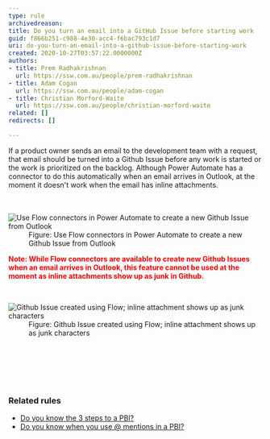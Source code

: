 ```yaml
---
type: rule
archivedreason: 
title: Do you turn an email into a GitHub Issue before starting work
guid: f866b251-c988-4e30-acc4-f6bac793c1d7
uri: do-you-turn-an-email-into-a-github-issue-before-starting-work
created: 2020-10-27T03:57:22.0000000Z
authors:
- title: Prem Radhakrishnan
  url: https://ssw.com.au/people/prem-radhakrishnan
- title: Adam Cogan
  url: https://ssw.com.au/people/adam-cogan
- title: Christian Morford-Waite
  url: https://ssw.com.au/people/christian-morford-waite
related: []
redirects: []

---
```



​​If a product owner sends an email to the development team with a request, that email should be turned into a Github Issue before any work is started or the work is prioritized on the backlog. Although Power Automate has a connector to do this automatically when an email arrives in Outlook, at the moment it doesn't work when the email has&#160;inline attachments.<br>
<br><excerpt class='endintro'></excerpt><br>
<div><dl class="image"><dt> 
         <img src="/SiteAssets/do-you-turn-an-email-into-a-github-issue-before-starting-work/email-to-github-issue1.png" alt="Use Flow connectors in Power Automate to create a new Github Issue from Outlook" /> 
      </dt><dd>Figure&#58; Use Flow connectors in Power Automate to create a new Github Issue from Outlook<br></dd></dl><p style="font-weight&#58;bold;color&#58;red;">Note&#58; While Flow connectors are available to create new&#160;Github Issues when an email arrives in Outlook, this feature cannot be used at the moment as inline attachments show up as junk in Github. </p> ​<br> 
   <dl class="image"><dt> 
         <img src="/SiteAssets/do-you-turn-an-email-into-a-github-issue-before-starting-work/email-to-github-issue.png" alt="Github Issue created using Flow; inline attachment shows up as junk characters" /> 
      </dt><dd>Figure&#58; Github Issue created using Flow; inline attachment shows up as junk characters<br></dd></dl><p> 
      <br> 
   </p><p> 
      <br> 
   </p><p> 
      <br> 
   </p><h3>​Related rules<br></h3><ul><li> ​
         <a href="/_layouts/15/FIXUPREDIRECT.ASPX?WebId=3dfc0e07-e23a-4cbb-aac2-e778b71166a2&amp;TermSetId=07da3ddf-0924-4cd2-a6d4-a4809ae20160&amp;TermId=2c4dfc14-8084-4277-ae5e-7f5f692e4065">Do you know the 3 steps to a PBI?</a> </li><li> 
         <a href="/_layouts/15/FIXUPREDIRECT.ASPX?WebId=3dfc0e07-e23a-4cbb-aac2-e778b71166a2&amp;TermSetId=07da3ddf-0924-4cd2-a6d4-a4809ae20160&amp;TermId=efd6c91e-7cc5-4473-a299-9104c8fd6e0d">Do you know when you use @ mentions in a PBI?</a><br> </li></ul>​<br> </div>


